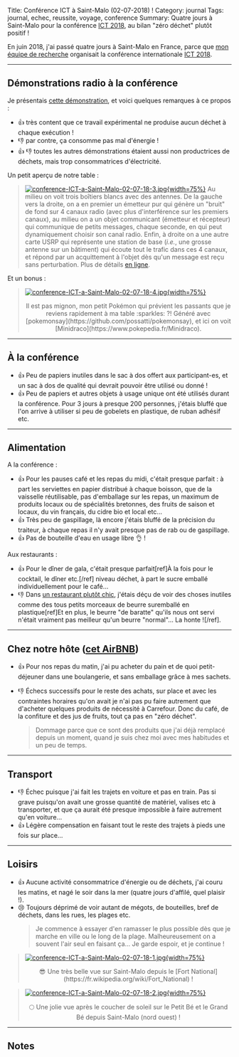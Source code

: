 Title: Conférence ICT à Saint-Malo (02-07-2018) !
Category: journal
Tags: journal, echec, reussite, voyage, conference
Summary: Quatre jours à Saint-Malo pour la conférence [ICT 2018](http://ict-2018.org/), au bilan "zéro déchet" plutôt positif !

En juin 2018, j'ai passé quatre jours à Saint-Malo en France, parce que [mon équipe de recherche](http://www-scee.rennes.supelec.fr/) organisait la conférence internationale [ICT 2018](http://ict-2018.org/).

---

## Démonstrations radio à la conférence

Je présentais [cette démonstration](https://bitbucket.org/scee_ietr/malin-multi-arm-bandit-learning-for-iot-networks-with-grc), et voici quelques remarques à ce propos :

- :+1: très content que ce travail expérimental ne produise aucun déchet à chaque exécution !
- :-1: par contre, ça consomme pas mal d'énergie !
- :+1: :-1: toutes les autres démonstrations étaient aussi non productrices de déchets, mais trop consommatrices d'électricité.

Un petit aperçu de notre table :

> [![conference-ICT-a-Saint-Malo-02-07-18-3.jpg]({filename}images/conference-ICT-a-Saint-Malo-02-07-18-3.jpg){width=75%}]({filename}conference-ICT-a-Saint-Malo-02-07-18-3)
> Au milieu on voit trois boîtiers blancs avec des antennes. De la gauche vers la droite, on a en premier un émetteur pur qui génère un "bruit" de fond sur 4 canaux radio (avec plus d'interférence sur les premiers canaux), au milieu on a un objet communicant (émetteur et récepteur) qui communique de petits messages, chaque seconde, en qui peut dynamiquement choisir son canal radio. Enfin, à droite on a une autre carte USRP qui représente une station de base (*i.e.*, une grosse antenne sur un bâtiment) qui écoute tout le trafic dans ces 4 canaux, et répond par un acquittement à l'objet dès qu'un message est reçu sans perturbation. Plus de détails [en ligne](https://bitbucket.org/scee_ietr/malin-multi-arm-bandit-learning-for-iot-networks-with-grc).

Et un bonus :

> [![conference-ICT-a-Saint-Malo-02-07-18-4.jpg]({filename}images/conference-ICT-a-Saint-Malo-02-07-18-4.jpg){width=75%}]({filename}conference-ICT-a-Saint-Malo-02-07-18-4)
> <center>Il est pas mignon, mon petit Pokémon qui prévient les passants que je reviens rapidement à ma table :sparkles: ?! Généré avec [pokemonsay](https://github.com/possatti/pokemonsay), et ici on voit [Minidraco](https://www.pokepedia.fr/Minidraco).</center>

---

## À la conférence

- :+1: Peu de papiers inutiles dans le sac à dos offert aux participant-es, et un sac à dos de qualité qui devrait pouvoir être utilisé ou donné !
- :+1: Peu de papiers et autres objets à usage unique ont été utilisés durant la conférence. Pour 3 jours à presque 200 personnes, j'étais bluffé que l'on arrive à utiliser si peu de gobelets en plastique, de ruban adhésif etc.

---

## Alimentation

A la conférence :

- :+1: Pour les pauses café et les repas du midi, c'était presque parfait : à part les serviettes en papier distribué à chaque boisson, que de la vaisselle réutilisable, pas d'emballage sur les repas, un maximum de produits locaux ou de spécialités bretonnes, des fruits de saison et locaux, du vin français, du cidre bio et local etc…
- :+1: Très peu de gaspillage, là encore j'étais bluffé de la précision du traiteur, à chaque repas il n'y avait presque pas de rab ou de gaspillage.
- :+1: Pas de bouteille d'eau en usage libre :ok_hand: !

Aux restaurants :

- :+1: Pour le dîner de gala, c'était presque parfait[ref]À la fois pour le cocktail, le dîner etc.[/ref] niveau déchet, à part le sucre emballé individuellement pour le café…
- :-1: Dans [un restaurant plutôt chic](http://latabledhenri.com/), j'étais déçu de voir des choses inutiles comme des tous petits morceaux de beurre suremballé en plastique[ref]Et en plus, le beurre "de baratte" qu'ils nous ont servi n'était vraiment pas meilleur qu'un beurre "normal"… La honte ![/ref].

---

## Chez notre hôte ([cet AirBNB](https://www.airbnb.fr/rooms/8061165))

- :+1: Pour nos repas du matin, j'ai pu acheter du pain et de quoi petit-déjeuner dans une boulangerie, et sans emballage grâce à mes sachets.

- :-1: Échecs successifs pour le reste des achats, sur place et avec les contraintes horaires qu'on avait je n'ai pas pu faire autrement que d'acheter quelques produits de nécessité à Carrefour. Donc du café, de la confiture et des jus de fruits, tout ça pas en "zéro déchet".
  > Dommage parce que ce sont des produits que j'ai déjà remplacé depuis un moment, quand je suis chez moi avec mes habitudes et un peu de temps.

---

## Transport

- :-1: Échec puisque j'ai fait les trajets en voiture et pas en train. Pas si grave puisqu'on avait une grosse quantité de matériel, valises etc à transporter, et que ça aurait été presque impossible à faire autrement qu'en voiture…
- :+1: Légère compensation en faisant tout le reste des trajets à pieds une fois sur place…

---

## Loisirs

- :+1: Aucune activité consommatrice d'énergie ou de déchets, j'ai couru les matins, et nagé le soir dans la mer (quatre jours d'affilé, quel plaisir !).
- 😢 Toujours déprimé de voir autant de mégots, de bouteilles, bref de déchets, dans les rues, les plages etc.
  > Je commence à essayer d'en ramasser le plus possible dès que je marche en ville ou le long de la plage. Malheureusement on a souvent l'air seul en faisant ça… Je garde espoir, et je continue !

> [![conference-ICT-a-Saint-Malo-02-07-18-1.jpg]({filename}images/conference-ICT-a-Saint-Malo-02-07-18-1.jpg){width=75%}]({filename}conference-ICT-a-Saint-Malo-02-07-18-1)
> <center>😎 Une très belle vue sur Saint-Malo depuis le [Fort National](https://fr.wikipedia.org/wiki/Fort_National) !</center>

> [![conference-ICT-a-Saint-Malo-02-07-18-2.jpg]({filename}images/conference-ICT-a-Saint-Malo-02-07-18-2.jpg){width=75%}]({filename}conference-ICT-a-Saint-Malo-02-07-18-2)
> <center>🌕 Une jolie vue après le coucher de soleil sur le Petit Bé et le Grand Bé depuis Saint-Malo (nord ouest) !</center>

---

## Notes
